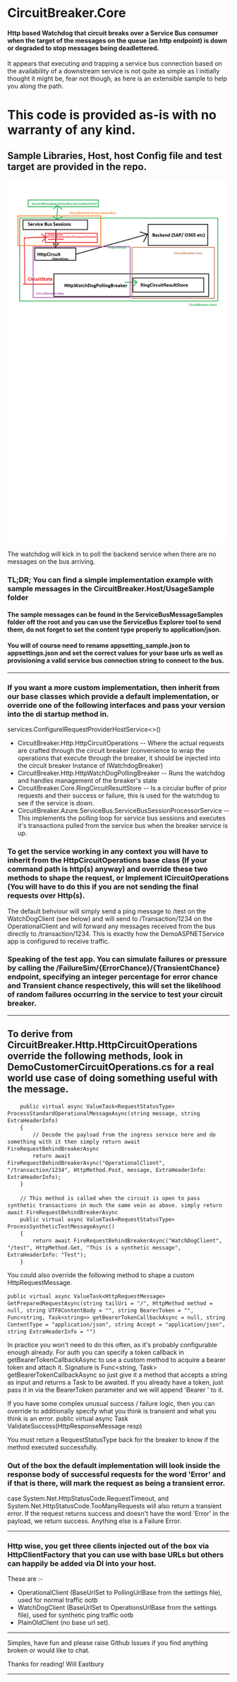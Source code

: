# CircuitBreaker.Core

#### Http based Watchdog that circuit breaks over a Service Bus consumer when the target of the messages on the queue (an http endpoint) is down or degraded to stop messages being deadlettered. 

It appears that executing and trapping a service bus connection based on the availability of a downstream service is not quite as simple as I initially thought it might be, fear not though, as here is an extensible sample to help you along the path.

# This code is provided as-is with no warranty of any kind.

## Sample Libraries, Host, host Config file and test target are provided in the repo.

![Simple Architecture of Will Eastbury's CircuitBreaker](/simplediag.png)

The watchdog will kick in to poll the backend service when there are no messages on the bus arriving.

### TL;DR; You can find a simple implementation example with sample messages in the CircuitBreaker.Host/UsageSample folder

#### The sample messages can be found in the ServiceBusMessageSamples folder off the root and you can use the ServiceBus Explorer tool to send them, do not forget to set the content type properly to application/json.

#### You will of course need to rename appsetting_sample.json to appsettings.json and set the correct values for your base urls as well as provisioning a valid service bus connection string to connect to the bus. 

----------------------
### If you want a more custom implementation, then inherit from our base classes which provide a default implementation, or override one of the following interfaces and pass your version into the di startup method in.

services.ConfigureIRequestProviderHostService<>()

- CircuitBreaker.Http.HttpCircuitOperations -- Where the actual requests are crafted through the circuit breaker (convenience to wrap the operations that execute through the breaker, it should be injected into the circuit breaker Instance of IWatchdogBreaker)
- CircuitBreaker.Http.HttpWatchDogPollingBreaker -- Runs the watchdog and handles management of the breaker's state
- CircuitBreaker.Core.RingCircuitResultStore -- Is a circular buffer of prior requests and their success or failure, this is used for the watchdog to see if the service is down.
- CircuitBreaker.Azure.ServiceBus.ServiceBusSessionProcessorService -- This implements the polling loop for service bus sessions and executes it's transactions pulled from the service bus when the breaker service is up.

### To get the service working in any context you will have to inherit from the HttpCircuitOperations base class (If your command path is http(s) anyway) and override these two methods to shape the request, or Implement ICircuitOperations (You will have to do this if you are not sending the final requests over Http(s). 

The default behviour will simply send a ping message to /test on the WatchDogClient (see below) and will send to /Transaction/1234 on the OperationalClient and will forward any messages received from the bus directly to /transaction/1234. This is exactly how the DemoASPNETService app is configured to receive traffic. 

### Speaking of the test app. You can simulate failures or pressure by calling the /FailureSim/{ErrorChance}/{TransientChance} endpoint, specifying an integer percentage for error chance and Transient chance respectively, this will set the likelihood of random failures occurring in the service to test your circuit breaker. 
---------------------------------------------------------

## To derive from CircuitBreaker.Http.HttpCircuitOperations override the following methods, look in DemoCustomerCircuitOperations.cs for a real world use case of doing something useful with the message.

        public virtual async ValueTask<RequestStatusType> ProcessStandardOperationalMessageAsync(string message, string ExtraHeaderInfo)
        {
            // Decode the payload from the ingress service here and do something with it then simply return await FireRequestBehindBreakerAsync 
            return await FireRequestBehindBreakerAsync("OperationalClient", "/transaction/1234", HttpMethod.Post, message, ExtraHeaderInfo: ExtraHeaderInfo);
        }

        // This method is called when the circuit is open to pass synthetic transactions in much the same vein as above. simply return await FireRequestBehindBreakerAsync 
        public virtual async ValueTask<RequestStatusType> ProcessSyntheticTestMessageAsync()
        {
            return await FireRequestBehindBreakerAsync("WatchDogClient", "/test", HttpMethod.Get, "This is a synthetic message", ExtraHeaderInfo: "Test");
        }

You could also override the following method to shape a custom HttpRequestMessage. 

    public virtual async ValueTask<HttpRequestMessage> GetPreparedRequestAsync(string tailUri = "/", HttpMethod method = null, string UTF8ContentBody = "", string BearerToken = "", Func<string, Task<string>> getBearerTokenCallbackAsync = null, string ContentType = "application/json", string Accept = "application/json", string ExtraHeaderInfo = "")

In practice you won't need to do this often, as it's probably configurable enough already. 
For auth you can specify a token callback in getBearerTokenCallbackAsync to use a custom method to acquire a bearer token and attach it. Signature is Func<string, Task<string>> getBearerTokenCallbackAsync so just give it a method that accepts a string as input and returns a Task<string> to be awaited. If you already have a token, just pass it in via the BearerToken parameter and we will append 'Bearer ' to it. 

If you have some complex unusual success / failure logic, then you can override to additionally specify what you think is transient and what you think is an error.
    public virtual async Task<RequestStatusType> ValidateSuccess(HttpResponseMessage resp)

You must return a RequestStatusType back for the breaker to know if the method executed successfully. 

### Out of the box the default implementation will look inside the response body of successful requests for the word 'Error' and if that is there, will mark the request as being a transient error.
case System.Net.HttpStatusCode.RequestTimeout, and System.Net.HttpStatusCode.TooManyRequests will also return a transient error.
If the request returns success and doesn't have the word 'Error' in the payload, we return success. 
Anything else is a Failure Error. 
        

-------------------------------------

### Http wise, you get three clients injected out of the box via HttpClientFactory that you can use with base URLs but others can happily be added via DI into your host.

These are :- 
- OperationalClient (BaseUrlSet to PollingUrlBase from the settings file), used for normal traffic ootb
- WatchDogClient (BaseUrlSet to OperationsUrlBase from the settings file), used for synthetic ping traffic ootb
- PlainOldClient (no base url set).

--------------------------    

Simples, have fun and please raise Github Issues if you find anything broken or would like to chat. 

Thanks for reading!
Will Eastbury

--------------------------
